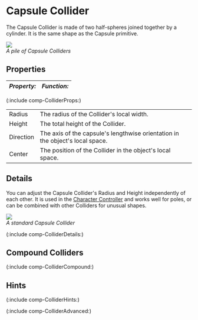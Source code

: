 Capsule Collider
================


The <span class=keyword>Capsule Collider</span> is made of two half-spheres joined together by a cylinder.  It is the same shape as the Capsule primitive.

![](http://docwiki.hq.unity3d.com/uploads/Main/Inspector-CapsuleCollider.png)  
_A pile of Capsule Colliders_


Properties
----------



|**_Property:_** |**_Function:_** |
|--|--|
(:include comp-ColliderProps:)

|  |  |
|--|--|
|<span class=component>Radius</span> |The radius of the Collider's local width. |
|<span class=component>Height</span> |The total height of the Collider. |
|<span class=component>Direction</span> |The axis of the capsule's lengthwise orientation in the object's local space. |
|<span class=component>Center</span> |The position of the Collider in the object's local space. |


Details
-------


You can adjust the Capsule Collider's <span class=component>Radius</span> and <span class=component>Height</span> independently of each other.  It is used in the [Character Controller](class-charactercontroller.html) and works well for poles, or can be combined with other Colliders for unusual shapes.

![](http://docwiki.hq.unity3d.com/uploads/Main/capsulecollider.png)  
_A standard Capsule Collider_

(:include comp-ColliderDetails:)


Compound Colliders
------------------


(:include comp-ColliderCompound:)


Hints
-----

(:include comp-ColliderHints:)

(:include comp-ColliderAdvanced:)
